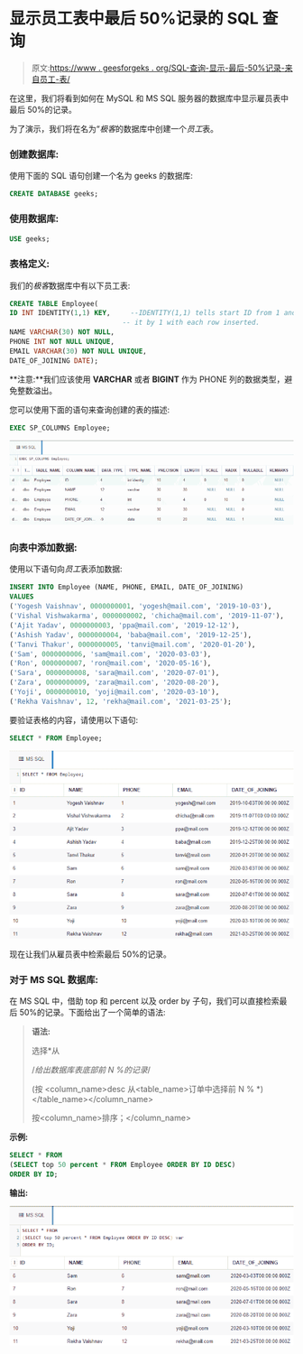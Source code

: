 # 显示员工表中最后 50%记录的 SQL 查询

> 原文:[https://www . geesforgeks . org/SQL-查询-显示-最后-50%记录-来自员工-表/](https://www.geeksforgeeks.org/sql-query-to-display-last-50-percent-records-from-employee-table/)

在这里，我们将看到如何在 MySQL 和 MS SQL 服务器的数据库中显示雇员表中最后 50%的记录。

为了演示，我们将在名为“*极客*的数据库中创建一个*员工*表。

### **创建数据库:**

使用下面的 SQL 语句创建一个名为 geeks 的数据库:

```sql
CREATE DATABASE geeks;
```

### **使用数据库:**

```sql
USE geeks;
```

### 表格定义:

我们的*极客*数据库中有以下员工表:

```sql
CREATE TABLE Employee(
ID INT IDENTITY(1,1) KEY,     --IDENTITY(1,1) tells start ID from 1 and increment
                            -- it by 1 with each row inserted.
NAME VARCHAR(30) NOT NULL,
PHONE INT NOT NULL UNIQUE,
EMAIL VARCHAR(30) NOT NULL UNIQUE,
DATE_OF_JOINING DATE);
```

**注意:**我们应该使用 **VARCHAR** 或者 **BIGINT** 作为 PHONE 列的数据类型，避免整数溢出。

您可以使用下面的语句来查询创建的表的描述:

```sql
EXEC SP_COLUMNS Employee;
```

![](img/09f68267198e666747f5636badbd6f87.png)

### 向表中添加数据:

使用以下语句向*员工*表添加数据:

```sql
INSERT INTO Employee (NAME, PHONE, EMAIL, DATE_OF_JOINING)
VALUES
('Yogesh Vaishnav', 0000000001, 'yogesh@mail.com', '2019-10-03'),
('Vishal Vishwakarma', 0000000002, 'chicha@mail.com', '2019-11-07'),
('Ajit Yadav', 0000000003, 'ppa@mail.com', '2019-12-12'),
('Ashish Yadav', 0000000004, 'baba@mail.com', '2019-12-25'),
('Tanvi Thakur', 0000000005, 'tanvi@mail.com', '2020-01-20'),
('Sam', 0000000006, 'sam@mail.com', '2020-03-03'),
('Ron', 0000000007, 'ron@mail.com', '2020-05-16'),
('Sara', 0000000008, 'sara@mail.com', '2020-07-01'),
('Zara', 0000000009, 'zara@mail.com', '2020-08-20'),
('Yoji', 0000000010, 'yoji@mail.com', '2020-03-10'),
('Rekha Vaishnav', 12, 'rekha@mail.com', '2021-03-25');
```

要验证表格的内容，请使用以下语句:

```sql
SELECT * FROM Employee;
```

![](img/c17c72d8570eb8b1d14eafb9d0a6252f.png)

现在让我们从雇员表中检索最后 50%的记录。

### **对于 MS SQL 数据库:**

在 MS SQL 中，借助 top 和 percent 以及 order by 子句，我们可以直接检索最后 50%的记录。下面给出了一个简单的语法:

> **语法:**
> 
> 选择*从
> 
> /*给出数据库表底部前 N %的记录*/
> 
> (按 <column_name>desc 从<table_name>订单中选择前 N % *)</table_name></column_name>
> 
> 按<column_name>排序；</column_name>

**示例:**

```sql
SELECT * FROM
(SELECT top 50 percent * FROM Employee ORDER BY ID DESC)
ORDER BY ID;
```

**输出:**

![](img/984e1b20d7eeb5986778e69781e6eb4b.png)